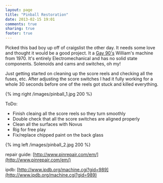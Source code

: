 ```yaml
---
layout: page
title: "Pinball Restoration"
date: 2013-02-15 19:01
comments: true
sharing: true
footer: true
---
```

Picked this bad boy up off of craigslist the other day. It needs some love and thought it would be a good project. It a [Gay 90's](http://www.ipdb.org/machine.cgi?gid=989) William's machine from 1970. It's entirely Electromechanical and has no solid state components. Solenoids and cams and switches, oh my!

Just getting started on cleaning up the score reels and checking all the fuses, etc. After adjusting the score switches I had it fully working for a whole 30 seconds before one of the reels got stuck and killed everything. <br>

{% img right /images/pinball_1.jpg 200  %}

ToDo:
<ul>
  <li>Finish cleaing all the score reels so they turn smoothly</li>
  <li>Double check that all the score switches are aligned properly</li>
  <li>Clean all the surfaces with Novus</li>
  <li>Rig for free play</li>
  <li>Fix/replace chipped paint on the back glass</li>
</ul>

{% img left /images/pinball_2.jpg 200  %}

repair guide: [http://www.pinrepair.com/em/](http://www.pinrepair.com/em/)

ipdb: [http://www.ipdb.org/machine.cgi?gid=989](http://www.ipdb.org/machine.cgi?gid=989)
